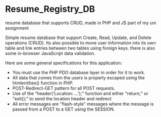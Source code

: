 # Resume_Registry_DB
resume database that supports CRUD, made in PHP and JS
part of my uni assignment

Simple resume database that support Create, Read, Update, and Delete operations (CRUD). 
Its also possible to move user information into its own table and link entries between two tables using foreign keys. there is also some in-browser JavaScript data validation.



Here are some general specifications for this application:

   - You must use the PHP PDO database layer in order for it to work.
   - All data that comes from the users is properly escaped using the htmlentities() function in PHP.
   - POST-Redirect-GET pattern for all POST requests.
   - Use of the "header('Location: ...');" function and either "return;" or "exit();" to send the location header and redirect
   - All error messages are "flash-style" messages where the message is passed from a POST to a GET using the SESSION.
